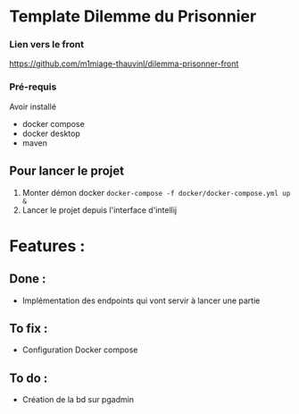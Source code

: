 # Template Dilemme du Prisonnier

### Lien vers le front

https://github.com/m1miage-thauvinl/dilemma-prisonner-front

### Pré-requis
Avoir installé 
* docker compose
* docker desktop
* maven

## Pour lancer le projet
1. Monter démon docker
`
   docker-compose -f docker/docker-compose.yml up &
`
2. Lancer le projet depuis l'interface d'intellij

# Features : 

## Done :
* Implémentation des endpoints qui vont servir à lancer une partie

## To fix :
* Configuration Docker compose

## To do :
* Création de la bd sur pgadmin